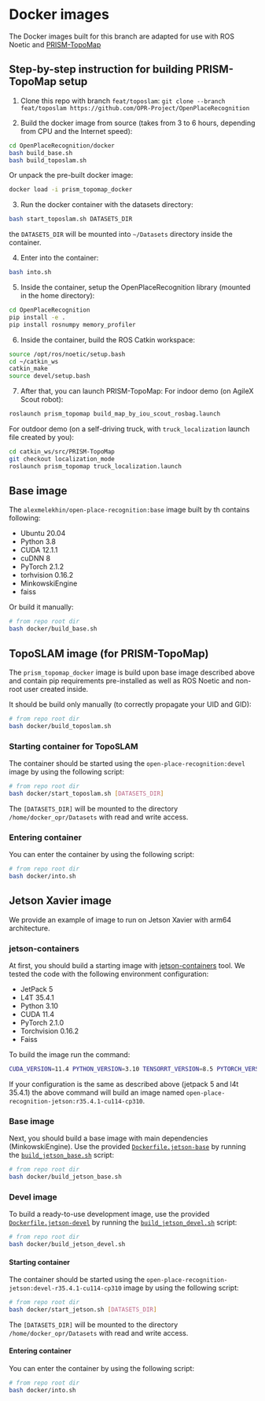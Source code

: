 # Docker images

The Docker images built for this branch are adapted for use with ROS Noetic and [PRISM-TopoMap](https://github.com/KirillMouraviev/PRISM-TopoMap)

## Step-by-step instruction for building PRISM-TopoMap setup

1. Clone this repo with branch `feat/toposlam`:
`git clone --branch feat/toposlam https://github.com/OPR-Project/OpenPlaceRecognition`

2. Build the docker image from source (takes from 3 to 6 hours, depending from CPU and the Internet speed):
```bash
cd OpenPlaceRecognition/docker
bash build_base.sh
bash build_toposlam.sh
```
Or unpack the pre-built docker image:
```bash
docker load -i prism_topomap_docker
```

3. Run the docker container with the datasets directory:
```bash
bash start_toposlam.sh DATASETS_DIR
```
the `DATASETS_DIR` will be mounted into `~/Datasets` directory inside the container.

4. Enter into the container:
```bash
bash into.sh
```

5. Inside the container, setup the OpenPlaceRecognition library (mounted in the home directory):
```bash
cd OpenPlaceRecognition
pip install -e .
pip install rosnumpy memory_profiler
```

6. Inside the container, build the ROS Catkin workspace:
```bash
source /opt/ros/noetic/setup.bash
cd ~/catkin_ws
catkin_make
source devel/setup.bash
```

7. After that, you can launch PRISM-TopoMap:
For indoor demo (on AgileX Scout robot):
```bash
roslaunch prism_topomap build_map_by_iou_scout_rosbag.launch
```

For outdoor demo (on a self-driving truck, with `truck_localization` launch file created by you):
```bash
cd catkin_ws/src/PRISM-TopoMap
git checkout localization_mode
roslaunch prism_topomap truck_localization.launch
```

## Base image

The `alexmelekhin/open-place-recognition:base` image built by th contains following:

- Ubuntu 20.04
- Python 3.8
- CUDA 12.1.1
- cuDNN 8
- PyTorch 2.1.2
- torhvision 0.16.2
- MinkowskiEngine
- faiss

Or build it manually:

```bash
# from repo root dir
bash docker/build_base.sh
```

## TopoSLAM image (for PRISM-TopoMap)

The `prism_topomap_docker` image is build upon base image described above and contain pip requirements pre-installed as well as ROS Noetic and non-root user created inside. 

It should be build only manually (to correctly propagate your UID and GID):

```bash
# from repo root dir
bash docker/build_toposlam.sh
```

### Starting container for TopoSLAM

The container should be started using the `open-place-recognition:devel` image by using the following script:

```bash
# from repo root dir
bash docker/start_toposlam.sh [DATASETS_DIR]
```

The `[DATASETS_DIR]` will be mounted to the directory `/home/docker_opr/Datasets` with read and write access.

### Entering container

You can enter the container by using the following script:

```bash
# from repo root dir
bash docker/into.sh
```

## Jetson Xavier image

We provide an example of image to run on Jetson Xavier with arm64 architecture.

### jetson-containers

At first, you should build a starting image with [jetson-containers](https://github.com/dusty-nv/jetson-containers) tool.
We tested the code with the following environment configuration:

- JetPack 5
- L4T 35.4.1
- Python 3.10
- CUDA 11.4
- PyTorch 2.1.0
- Torchvision 0.16.2
- Faiss

To build the image run the command:

```bash
CUDA_VERSION=11.4 PYTHON_VERSION=3.10 TENSORRT_VERSION=8.5 PYTORCH_VERSION=2.1 TORCHVISION_VERSION=0.16.2 jetson-containers build --name=open-place-recognition-jetson tensorrt pytorch torchvision faiss
```

If your configuration is the same as described above (jetpack 5 and l4t 35.4.1) the above command will build an image named `open-place-recognition-jetson:r35.4.1-cu114-cp310`.

### Base image

Next, you should build a base image with main dependencies (MinkowskiEngine).
Use the provided [`Dockerfile.jetson-base`](Dockerfile.jetson-base) by running the [`build_jetson_base.sh`](build_jetson_base.sh) script:

```bash
# from repo root dir
bash docker/build_jetson_base.sh
```

### Devel image

To build a ready-to-use development image, use the provided [`Dockerfile.jetson-devel`](Dockerfile.jetson-devel) by running the [`build_jetson_devel.sh`](build_jetson_devel.sh) script:

```bash
# from repo root dir
bash docker/build_jetson_devel.sh
```

#### Starting container

The container should be started using the `open-place-recognition-jetson:devel-r35.4.1-cu114-cp310` image by using the following script:

```bash
# from repo root dir
bash docker/start_jetson.sh [DATASETS_DIR]
```

The `[DATASETS_DIR]` will be mounted to the directory `/home/docker_opr/Datasets` with read and write access.

#### Entering container

You can enter the container by using the following script:

```bash
# from repo root dir
bash docker/into.sh
```
